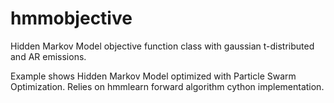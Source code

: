 # hmmobjective
Hidden Markov Model objective function class with gaussian t-distributed and AR emissions.


Example shows Hidden Markov Model optimized with Particle Swarm Optimization. Relies on hmmlearn forward algorithm cython implementation.

